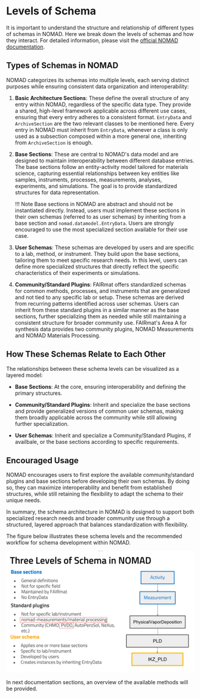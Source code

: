 # Levels of Schema

It is important to understand the structure and relationship of different types of schemas in NOMAD. Here we break down the levels of schemas and how they interact. For detailed information, please visit the [official NOMAD documentation](https://nomad-lab.eu/prod/v1/staging/docs/explanation/data.html#schema).

## Types of Schemas in NOMAD
  
NOMAD categorizes its schemas into multiple levels, each serving distinct purposes while ensuring consistent data organization and interoperability:  
  
1. **Basic Architecture Sections**: These define the overall structure of any entry within NOMAD, regardless of the specific data type. They provide a shared, high-level framework applicable across different use cases, ensuring that every entry adheres to a consistent format. `EntryData` and `ArchiveSection` are the two relevant classes to be mentioned here.
Every entry in NOMAD must inherit from `EntryData`, whenever a class is only used as a subsection composed within a more general one, inheriting from `ArchiveSection` is enough.

2. **Base Sections**: These are central to NOMAD's data model and are designed to maintain interoperability between different database entries. The base sections follow an entity-activity model tailored for materials science, capturing essential relationships between key entities like samples, instruments, processes, measurements, analyses, experiments, and simulations. The goal is to provide standardized structures for data representation.



	!!! Note
        Base sections in NOMAD are abstract and should not be instantiated directly. Instead, users must implement these sections in their own schemas (referred to as user schemas) by inheriting from a base section and `nomad.datamodel.EntryData`. Users are strongly encouraged to use the most specialized section available for their use case.


3. **User Schemas**: These schemas are developed by users and are specific to a lab, method, or instrument. They build upon the base sections, tailoring them to meet specific research needs. In this level, users can define more specialized structures that directly reflect the specific characteristics of their experiments or simulations.
  
4. **Community/Standard Plugins**: FAIRmat offers standardized schemas for common methods, processes, and instruments that are generalized and not tied to any specific lab or setup. These schemas are derived from recurring patterns identified across user schemas. Users can inherit from these standard plugins in a similar manner as the base sections, further specializing them as needed while still maintaining a consistent structure for broader community use. 
FAIRmat's Area A for synthesis data provides two community plugins, NOMAD Measurements and NOMAD Materials Processing.

## How These Schemas Relate to Each Other
  
The relationships between these schema levels can be visualized as a layered model:  

- **Base Sections**: At the core, ensuring interoperability and defining the primary structures.

- **Community/Standard Plugins**: Inherit and specialize the base sections and provide generalized versions of common user schemas, making them broadly applicable across the community while still allowing further specialization.

- **User Schemas**: Inherit and specialize a Community/Standard Plugins, if availbale, or the base sections according to specific requirements.

## Encouraged Usage
  
NOMAD encourages users to first explore the available community/standard plugins and base sections before developing their own schemas. By doing so, they can maximize interoperability and benefit from established structures, while still retaining the flexibility to adapt the schema to their unique needs.  
  
In summary, the schema architecture in NOMAD is designed to support both specialized research needs and broader community use through a structured, layered approach that balances standardization with flexibility.  
  
The figure below illustrates these schema levels and the recommended workflow for schema development within NOMAD.  

![Levels of schema](../assets/levelsschema.png)

In next documentation sections, an overview of the available methods will be provided.




